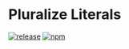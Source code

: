# Pluralize Literals
[![release](https://github.com/itaywol/PluralizeLiterals/actions/workflows/release.yaml/badge.svg?branch=main)](https://github.com/itaywol/PluralizeLiterals/actions/workflows/release.yaml)
[![npm](https://img.shields.io/npm/v/pluralize-literals)](https://www.npmjs.com/package/pluralize-literals)
